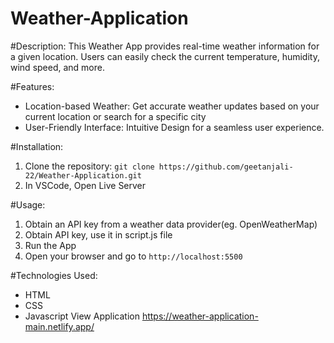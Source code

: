# Weather-Application

#Description:
This Weather App provides real-time weather information for a given location. Users can easily check the current temperature, humidity, wind speed, and more.

#Features:
- Location-based Weather: Get accurate weather updates based on your current location or search for a specific city
- User-Friendly Interface: Intuitive Design for a seamless user experience.

#Installation:
1. Clone the repository: `git clone https://github.com/geetanjali-22/Weather-Application.git`
2. In VSCode, Open Live Server


#Usage:
1. Obtain an API key from a weather data provider(eg. OpenWeatherMap)
2. Obtain API key, use it in script.js file
3. Run the App
4. Open your browser and go to `http://localhost:5500`

#Technologies Used:
- HTML
- CSS
- Javascript
View Application
https://weather-application-main.netlify.app/
